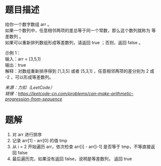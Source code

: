 # 题目描述
给你一个数字数组 arr 。  
如果一个数列中，任意相邻两项的差总等于同一个常数，那么这个数列就称为 等差数列 。  
如果可以重新排列数组形成等差数列，请返回 true ；否则，返回 false 。  

示例 1：  
输入：arr = [3,5,1]  
输出：true  
解释：对数组重新排序得到 [1,3,5] 或者 [5,3,1] ，任意相邻两项的差分别为 2 或 -2 ，可以形成等差数列。  

*来源：力扣（LeetCode）*  
*链接：https://leetcode-cn.com/problems/can-make-arithmetic-progression-from-sequence*  


# 题解
1. 对 arr 进行排序
2. 记录 arr[1] - arr[0] 的值 tmp
3. 从 i = 2 开始遍历 arr，依次检查 arr[i] - arr[i-1] 是否等于 tmp，不等直接返回 false
4. 最后遍历完，如果没有返回 false，说明是等差数列， 返回 true
